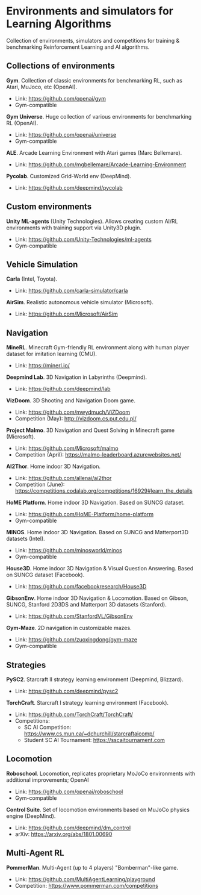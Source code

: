 # Environments and simulators for Learning Algorithms
Collection of environments, simulators and competitions for training & benchmarking Reinforcement Learning and AI algorithms.


## Collections of environments
**Gym**. Collection of classic environments for benchmarking RL, such as Atari, MuJoco, etc (OpenAI).
  - Link: https://github.com/openai/gym
  - Gym-compatible
    
**Gym Universe**. Huge collection of various environments for benchmarking RL (OpenAI).
  - Link: https://github.com/openai/universe
  - Gym-compatible

**ALE**. Arcade Learning Environment with Atari games (Marc Bellemare).
  - Link: https://github.com/mgbellemare/Arcade-Learning-Environment
  
**Pycolab**. Customized Grid-World env (DeepMind).
  - Link: https://github.com/deepmind/pycolab

## Custom environments
**Unity ML-agents** (Unity Technologies). Allows creating custom AI/RL environments with training support via Unity3D plugin.
  - Link: https://github.com/Unity-Technologies/ml-agents
  - Gym-compatible


## Vehicle Simulation
**Carla** (Intel, Toyota).
  - Link: https://github.com/carla-simulator/carla

**AirSim**. Realistic autonomous vehicle simulator (Microsoft).
  - Link: https://github.com/Microsoft/AirSim


## Navigation
**MineRL**. Minecraft Gym-friendly RL environment along with human player dataset for imitation learning (CMU).
  - Link: https://minerl.io/

**Deepmind Lab**. 3D Navigation in Labyrinths (Deepmind).
  - Link: https://github.com/deepmind/lab

**VizDoom**. 3D Shooting and Navigation Doom game.
  - Link: https://github.com/mwydmuch/ViZDoom
  - Competition (May): http://vizdoom.cs.put.edu.pl/
  
**Project Malmo**. 3D Navigation and Quest Solving in Minecraft game (Microsoft).
  - Link: https://github.com/Microsoft/malmo
  - Competition (April): https://malmo-leaderboard.azurewebsites.net/

**AI2Thor**. Home indoor 3D Navigation.
  - Link: https://github.com/allenai/ai2thor
  - Competition (June): https://competitions.codalab.org/competitions/16929#learn_the_details
    
**HoME Platform**. Home indoor 3D Navigation. Based on SUNCG dataset.
  - Link: https://github.com/HoME-Platform/home-platform
  - Gym-compatible
  
**MINOS**. Home indoor 3D Navigation. Based on SUNCG and Matterport3D datasets (Intel).
  - Link: https://github.com/minosworld/minos
  - Gym-compatible

**House3D**. Home indoor 3D Navigation & Visual Question Answering. Based on SUNCG dataset (Facebook).
  - Link: https://github.com/facebookresearch/House3D
  
**GibsonEnv**. Home indoor 3D Navigation & Locomotion. Based on Gibson, SUNCG, Stanford 2D3DS and Matterport 3D datasets (Stanford).
  - Link: https://github.com/StanfordVL/GibsonEnv
  
**Gym-Maze**. 2D navigation in customizable mazes.
  - Link: https://github.com/zuoxingdong/gym-maze
  - Gym-compatible

## Strategies
**PySC2**. Starcraft II strategy learning environment (Deepmind, Blizzard).
  - Link: https://github.com/deepmind/pysc2
  
**TorchCraft**. Starcraft I strategy learning environment  (Facebook).
  - Link: https://github.com/TorchCraft/TorchCraft/
  - Competitions:
    - SC AI Competition: https://www.cs.mun.ca/~dchurchill/starcraftaicomp/
    - Student SC AI Tournament: https://sscaitournament.com

## Locomotion
**Roboschool**. Locomotion, replicates proprietary MoJoCo environments with additional improvements; OpenAI
  - Link: https://github.com/openai/roboschool
  - Gym-compatible
  
**Control Suite**. Set of locomotion environments based on MuJoCo physics engine (DeepMind).
  - Link: https://github.com/deepmind/dm_control
  - arXiv: https://arxiv.org/abs/1801.00690

## Multi-Agent RL
**PommerMan**. Multi-Agent (up to 4 players) "Bomberman"-like game.
  - Link: https://github.com/MultiAgentLearning/playground
  - Competition: https://www.pommerman.com/competitions

